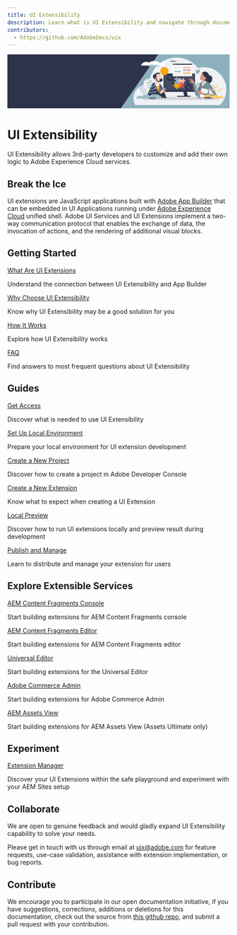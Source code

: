 ```yaml
---
title: UI Extensibility
description: Learn what is UI Extensibility and navigate through documentation 
contributors:
  - https://github.com/AdobeDocs/uix
---
```



<Hero slots="image, heading, text" background="70,76,98"/>

![](banner.png)

# UI Extensibility

UI Extensibility allows 3rd-party developers to customize and add their own logic to Adobe Experience Cloud services.

## Break the Ice

UI extensions are JavaScript applications built with [Adobe App Builder](https://developer.adobe.com/app-builder/docs/overview/) that can be embedded in UI Applications running under [Adobe Experience Cloud](https://experience.adobe.com/) unified shell. Adobe UI Services and UI Extensions implement a two-way communication protocol that enables the exchange of data, the invocation of actions, and the rendering of additional visual blocks.

<DiscoverBlock slots="heading, link, text"/>

## Getting Started

[What Are UI Extensions](getting-started/app-builder)

Understand the connection between UI Extensibility and App Builder

<DiscoverBlock slots="link, text"/>

[Why Choose UI Extensibility](getting-started/reason)

Know why UI Extensibility may be a good solution for you

<DiscoverBlock slots="link, text"/>

[How It Works](getting-started/design)

Explore how UI Extensibility works

<DiscoverBlock slots="link, text"/>

[FAQ](getting-started/faq)

Find answers to most frequent questions about UI Extensibility

<DiscoverBlock slots="heading, link, text"/>

## Guides

[Get Access](guides/get-access)

Discover what is needed to use UI Extensibility

<DiscoverBlock slots="link, text"/>

[Set Up Local Environment](guides/local-environment)

Prepare your local environment for UI extension development

<DiscoverBlock slots="link, text"/>

[Create a New Project](guides/creating-project-in-dev-console)

Discover how to create a project in Adobe Developer Console

<DiscoverBlock slots="link, text"/>

[Create a New Extension](guides/development-flow)
    
Know what to expect when creating a UI Extension

<DiscoverBlock slots="link, text"/>

[Local Preview](guides/preview-extension-locally)

Discover how to run UI extensions locally and preview result during development

<DiscoverBlock slots="link, text"/>

[Publish and Manage](guides/publication)
    
Learn to distribute and manage your extension for users

<DiscoverBlock slots="heading, link, text"/>

## Explore Extensible Services

[AEM Content Fragments Console](services/aem-cf-console-admin/)

Start building extensions for AEM Content Fragments console

<DiscoverBlock slots="link, text"/>

[AEM Content Fragments Editor](services/aem-cf-editor/)

Start building extensions for AEM Content Fragments editor

<DiscoverBlock slots="link, text"/>

[Universal Editor](services/aem-universal-editor/)

Start building extensions for the Universal Editor

<DiscoverBlock slots="link, text"/>

[Adobe Commerce Admin](https://developer.adobe.com/commerce/extensibility/admin-ui-sdk/)

Start building extensions for Adobe Commerce Admin

[AEM Assets View](services/aem-assets-view/)

Start building extensions for AEM Assets View (Assets Ultimate only)

<DiscoverBlock slots="heading, link, text"/>

## Experiment

[Extension Manager](extension-manager/)

Discover your UI Extensions within the safe playground and experiment with your AEM Sites setup

## Collaborate

We are open to genuine feedback and would gladly expand UI Extensibility capability to solve your needs.

Please get in touch with us through email at uix@adobe.com for feature requests, use-case validation, assistance with extension implementation, or bug reports.

## Contribute

We encourage you to participate in our open documentation initiative, if you have suggestions, corrections, additions or deletions for this documentation, check out the source from [this github repo](https://github.com/AdobeDocs/uix), and submit a pull request with your contribution.
